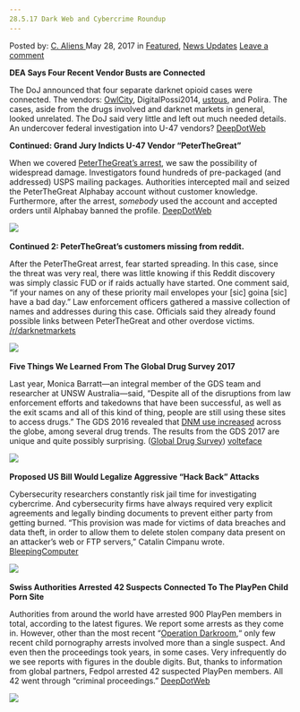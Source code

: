 ```yaml
---
28.5.17 Dark Web and Cybercrime Roundup
---
```

<article class="post-listing post-20285 post type-post status-publish format-standard has-post-thumbnail hentry  tag-5520 tag-cybercrime tag-dark tag-roundup tag-web">
    <div class="post-inner">
        <span>Posted by: <a href="https://www.deepdotweb.com/author/caliens/" title="">C. Aliens </a></span>
    <span>May 28, 2017</span>
    <span>in <a href="https://www.deepdotweb.com/category/deepdot-news/" rel="category tag">Featured</a>, <a href="https://www.deepdotweb.com/category/news-updates/" rel="category tag">News Updates</a></span>
    <span><a href="https://www.deepdotweb.com/2017/05/28/28-5-17-dark-web-cybercrime-roundup/#respond">Leave a comment</a></span>
    </p>
    <div class="clear"></div>
    <div class="entry">
    <p><strong>DEA Says Four Recent Vendor Busts are Connected</strong></p>
    <p>The DoJ announced that four separate darknet opioid cases were connected. The vendors: <a href="https://www.deepdotweb.com/2016/11/05/darknet-vendor-confessed-selling-heroin-fentanyl-multiple-dnms/">OwlCity</a>​, DigitalPossi2014, <a href="https://www.deepdotweb.com/2017/05/25/dea-busts-mystery-mix-alphabay-vendor/">ustous</a>, and Polira. The cases, aside from the drugs involved and darknet markets in general, looked unrelated. The DoJ said very little and left out much needed details. An undercover federal investigation into U-47 vendors? <a href="https://www.deepdotweb.com/2017/05/26/dea-says-four-recent-vendor-busts-connected/">DeepDotWeb</a></p>
    <p><strong>Continued: Grand Jury Indicts U-47 Vendor “PeterTheGreat”</strong></p>
    <p>When we covered <a href="https://www.deepdotweb.com/2017/05/18/us-darknet-drug-traffickers-arrested-overdose-teen/">PeterTheGreat’s arrest</a>, we saw the possibility of widespread damage. Investigators found hundreds of pre-packaged (and addressed) USPS mailing packages. Authorities intercepted mail and seized the PeterTheGreat Alphabay account without customer knowledge. Furthermore, after the arrest, <em>somebody</em> used the account and accepted orders until Alphabay banned the profile. <a href="https://www.deepdotweb.com/2017/05/27/grand-jury-indicts-u-47-vendor-peterthegreat/">DeepDotWeb</a></p>
    <p><img class="wp-image-20286 aligncenter" src="/imgs/2017/05/word-image-121.png" srcset="/imgs/2017/05/word-image-121.png 796w, /imgs/2017/05/word-image-121-300x213.png 300w" sizes="(max-width: 796px) 100vw, 796px"/></p>
    <p><strong>Continued 2: PeterTheGreat’s customers missing from reddit.</strong></p>
    <p>After the PeterTheGreat arrest, fear started spreading. In this case, since the threat was very real, there was little knowing if this Reddit discovery was simply classic FUD or if raids actually have started. One comment said, “if your names on any of these priority mail envelopes your [sic] goina [sic] have a bad day.” Law enforcement officers gathered a massive collection of names and addresses during this case. Officials said they already found possible links between PeterTheGreat and other overdose victims. <a href="http://peterthegreats_customers_missing_from_reddit">/r/darknetmarkets</a></p>
    <p><img class="wp-image-20287 aligncenter" src="/imgs/2017/05/word-image-122.png" srcset="/imgs/2017/05/word-image-122.png 600w, /imgs/2017/05/word-image-122-300x222.png 300w" sizes="(max-width: 600px) 100vw, 600px"/></p>
    <p><strong>Five Things We Learned From The Global Drug Survey 2017</strong></p>
    <p>Last year, Monica Barratt—an integral member of the GDS team and researcher at UNSW Australia—said, “Despite all of the disruptions from law enforcement efforts and takedowns that have been successful, as well as the exit scams and all of this kind of thing, people are still using these sites to access drugs.” The GDS 2016 revealed that <a href="https://www.deepdotweb.com/2016/06/24/2016-global-drug-survey-shows-dmn-customers-ever/">DNM use increased</a> across the globe, among several drug trends. The results from the GDS 2017 are unique and quite possibly surprising. (<a href="https://www.globaldrugsurvey.com">Global Drug Survey</a>) <a href="http://volteface.me/five-thing-learned-global-drug-survey-2017/?utm_source=twitter&amp;utm_medium=social&amp;utm_campaign=SocialWarfare">volteface</a></p>
    <p><img class="wp-image-20288 aligncenter" src="/imgs/2017/05/word-image-123.png" srcset="/imgs/2017/05/word-image-123.png 800w, /imgs/2017/05/word-image-123-300x170.png 300w" sizes="(max-width: 800px) 100vw, 800px"/></p>
    <p><strong>Proposed US Bill Would Legalize Aggressive &#8220;Hack Back&#8221; Attacks</strong></p>
    <p>Cybersecurity researchers constantly risk jail time for investigating cybercrime. And cybersecurity firms have always required very explicit agreements and legally binding documents to prevent either party from getting burned. “This provision was made for victims of data breaches and data theft, in order to allow them to delete stolen company data present on an attacker&#8217;s web or FTP servers,” Catalin Cimpanu wrote. <a href="https://www.bleepingcomputer.com/news/legal/proposed-us-bill-would-legalize-aggressive-hack-back-attacks/">BleepingComputer</a></p>
    <p><img class="wp-image-20289 aligncenter" src="/imgs/2017/05/word-image-124.png" srcset="/imgs/2017/05/word-image-124.png 851w, /imgs/2017/05/word-image-124-300x176.png 300w" sizes="(max-width: 851px) 100vw, 851px"/></p>
    <p><strong>Swiss Authorities Arrested 42 Suspects Connected To The PlayPen Child Porn Site</strong></p>
    <p>Authorities from around the world have arrested 900 PlayPen members in total, according to the latest figures. We report some arrests as they come in. However, other than the most recent “<a href="https://www.deepdotweb.com/2016/11/29/norway-busted-massive-darknet-child-porn-ring-seized-150tb-pictures-videos/">Operation Darkroom</a>,“ only few recent child pornography arrests involved more than a single suspect. And even then the proceedings took years, in some cases. Very infrequently do we see reports with figures in the double digits. But, thanks to information from global partners, Fedpol arrested 42 suspected PlayPen members. All 42 went through “criminal proceedings.” <a href="https://www.deepdotweb.com/2017/05/24/swiss-authorities-arrested-42-suspects-connected-playpen-child-porn-site/">DeepDotWeb</a></p>
    <p><img class="wp-image-20290 aligncenter" src="/imgs/2017/05/word-image-125.png" srcset="/imgs/2017/05/word-image-125.png 800w, /imgs/2017/05/word-image-125-300x168.png 300w" sizes="(max-width: 800px) 100vw, 800px"/></p>
    </div>
    <span style="display:none"><a href="https://www.deepdotweb.com/tag/28517/" rel="tag">28517</a> <a href="https://www.deepdotweb.com/tag/cybercrime/" rel="tag">cybercrime</a> <a href="https://www.deepdotweb.com/tag/dark/" rel="tag">dark</a> <a href="https://www.deepdotweb.com/tag/roundup/" rel="tag">roundup</a> <a href="https://www.deepdotweb.com/tag/web/" rel="tag">web</a></span> <span style="display:none" class="updated">2017-05-28</span>
    <div style="display:none" class="vcard author" itemprop="author" itemscope itemtype="http://schema.org/Person"><strong class="fn" itemprop="name"><a href="https://www.deepdotweb.com/author/caliens/" title="Posts by C. Aliens" rel="author">C. Aliens</a></strong></div>
    </div>
</article>

